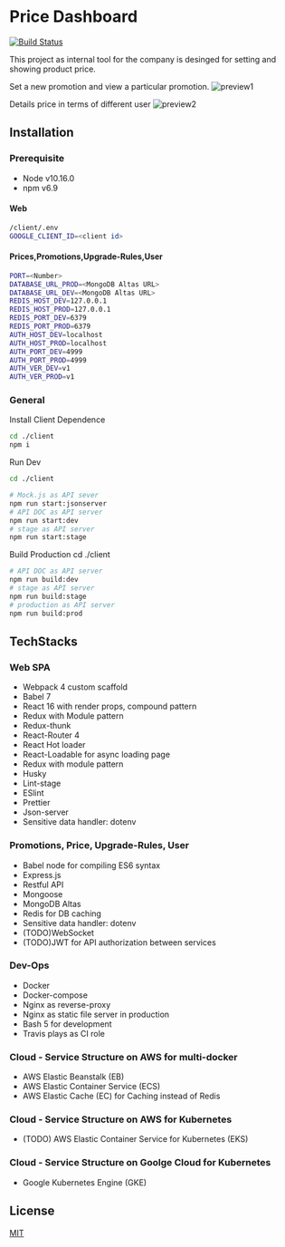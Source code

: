 # Price Dashboard

[![Build Status](https://travis-ci.org/DanielLin9406/fullstack-priceDashboard.svg?branch=master)](https://travis-ci.org/DanielLin9406/fullstack-priceDashboard)

This project as internal tool for the company is desinged for setting and showing product price.

Set a new promotion and view a particular promotion.
![preview1](https://i.imgur.com/6rcwR3Y.png)

Details price in terms of different user
![preview2](https://i.imgur.com/MmvQmTv.png)

## Installation

### Prerequisite

- Node v10.16.0
- npm v6.9

#### Web

```bash
/client/.env
GOOGLE_CLIENT_ID=<client id>
```

#### Prices,Promotions,Upgrade-Rules,User

```bash
PORT=<Number>
DATABASE_URL_PROD=<MongoDB Altas URL>
DATABASE_URL_DEV=<MongoDB Altas URL>
REDIS_HOST_DEV=127.0.0.1
REDIS_HOST_PROD=127.0.0.1
REDIS_PORT_DEV=6379
REDIS_PORT_PROD=6379
AUTH_HOST_DEV=localhost
AUTH_HOST_PROD=localhost
AUTH_PORT_DEV=4999
AUTH_PORT_PROD=4999
AUTH_VER_DEV=v1
AUTH_VER_PROD=v1
```

### General

Install Client Dependence

```bash
cd ./client
npm i
```

Run Dev

```bash
cd ./client

# Mock.js as API sever
npm run start:jsonserver
# API DOC as API server
npm run start:dev
# stage as API server
npm run start:stage

```

Build Production
cd ./client

```bash
# API DOC as API server
npm run build:dev
# stage as API server
npm run build:stage
# production as API server
npm run build:prod
```

## TechStacks

### Web SPA

- Webpack 4 custom scaffold
- Babel 7
- React 16 with render props, compound pattern
- Redux with Module pattern
- Redux-thunk
- React-Router 4
- React Hot loader
- React-Loadable for async loading page
- Redux with module pattern
- Husky
- Lint-stage
- ESlint
- Prettier
- Json-server
- Sensitive data handler: dotenv

### Promotions, Price, Upgrade-Rules, User

- Babel node for compiling ES6 syntax
- Express.js
- Restful API
- Mongoose
- MongoDB Altas
- Redis for DB caching
- Sensitive data handler: dotenv
- (TODO)WebSocket
- (TODO)JWT for API authorization between services

### Dev-Ops

- Docker
- Docker-compose
- Nginx as reverse-proxy
- Nginx as static file server in production
- Bash 5 for development
- Travis plays as CI role

### Cloud - Service Structure on AWS for multi-docker

- AWS Elastic Beanstalk (EB)
- AWS Elastic Container Service (ECS)
- AWS Elastic Cache (EC) for Caching instead of Redis

### Cloud - Service Structure on AWS for Kubernetes

- (TODO) AWS Elastic Container Service for Kubernetes (EKS)

### Cloud - Service Structure on Goolge Cloud for Kubernetes

- Google Kubernetes Engine (GKE)

## License

[MIT](https://choosealicense.com/licenses/mit/)
